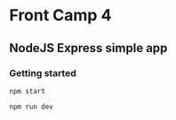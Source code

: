 # Front Camp 4

## NodeJS Express simple app

### Getting started

```
npm start
```

```
npm run dev
```
